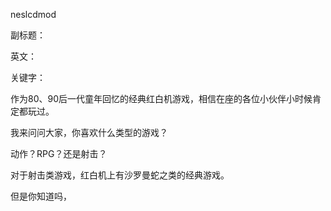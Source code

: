 neslcdmod

副标题：

英文：

关键字：



作为80、90后一代童年回忆的经典红白机游戏，相信在座的各位小伙伴小时候肯定都玩过。

我来问问大家，你喜欢什么类型的游戏？

动作？RPG？还是射击？



对于射击类游戏，红白机上有沙罗曼蛇之类的经典游戏。

但是你知道吗，